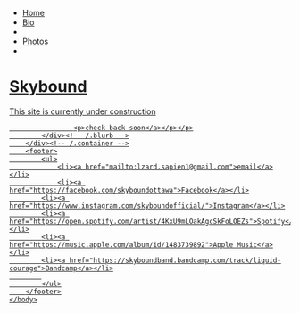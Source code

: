 <!DOCTYPE html>
<html>
	<head>
		<title>Skybound</title>
	</head>
	<body>
		<nav>
    		<ul>
        		<li><a href="/">Home</a></li>
	        	<li><a href="/Bio">Bio</a></li>
        		<li><a href="/Music"Music</a></li>
        		<li><a href="/Photos">Photos</a></li>
			<li><a href="/Merch"Merch</a></li>
    		</ul>
		</nav>
		<div class="container">
    		<div class="blurb">
        		<h1>Skybound</h1>
				<p>
				<p>This site is currently under construction<a href="/about">
					
					<p>check back soon</a></p></p>
    		</div><!-- /.blurb -->
		</div><!-- /.container -->
		<footer>
    		<ul>
        		<li><a href="mailto:lzard.sapien1@gmail.com">email</a></li>
        		<li><a href="https://facebook.com/skyboundottawa">Facebook</a></li>
			<li><a href="https://www.instagram.com/skyboundofficial/">Instagram</a></li>
			<li><a href="https://open.spotify.com/artist/4KxU9mLOakAgcSkFoLOEZs">Spotify</a></li>
			<li><a href="https://music.apple.com/album/id/1483739892">Apple Music</a></li>
			<li><a href="https://skyboundband.bandcamp.com/track/liquid-courage">Bandcamp</a></li>
			
			</ul>
		</footer>
	</body>
</html>
